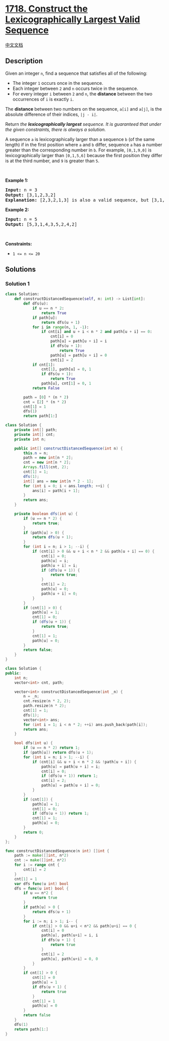 # [1718. Construct the Lexicographically Largest Valid Sequence](https://leetcode.com/problems/construct-the-lexicographically-largest-valid-sequence)

[中文文档](/solution/1700-1799/1718.Construct%20the%20Lexicographically%20Largest%20Valid%20Sequence/README.md)

## Description

<p>Given an integer <code>n</code>, find a sequence that satisfies all of the following:</p>

<ul>
	<li>The integer <code>1</code> occurs once in the sequence.</li>
	<li>Each integer between <code>2</code> and <code>n</code> occurs twice in the sequence.</li>
	<li>For every integer <code>i</code> between <code>2</code> and <code>n</code>, the <strong>distance</strong> between the two occurrences of <code>i</code> is exactly <code>i</code>.</li>
</ul>

<p>The <strong>distance</strong> between two numbers on the sequence, <code>a[i]</code> and <code>a[j]</code>, is the absolute difference of their indices, <code>|j - i|</code>.</p>

<p>Return <em>the <strong>lexicographically largest</strong> sequence</em><em>. It is guaranteed that under the given constraints, there is always a solution. </em></p>

<p>A sequence <code>a</code> is lexicographically larger than a sequence <code>b</code> (of the same length) if in the first position where <code>a</code> and <code>b</code> differ, sequence <code>a</code> has a number greater than the corresponding number in <code>b</code>. For example, <code>[0,1,9,0]</code> is lexicographically larger than <code>[0,1,5,6]</code> because the first position they differ is at the third number, and <code>9</code> is greater than <code>5</code>.</p>

<p>&nbsp;</p>
<p><strong class="example">Example 1:</strong></p>

<pre>
<strong>Input:</strong> n = 3
<strong>Output:</strong> [3,1,2,3,2]
<strong>Explanation:</strong> [2,3,2,1,3] is also a valid sequence, but [3,1,2,3,2] is the lexicographically largest valid sequence.
</pre>

<p><strong class="example">Example 2:</strong></p>

<pre>
<strong>Input:</strong> n = 5
<strong>Output:</strong> [5,3,1,4,3,5,2,4,2]
</pre>

<p>&nbsp;</p>
<p><strong>Constraints:</strong></p>

<ul>
	<li><code>1 &lt;= n &lt;= 20</code></li>
</ul>

## Solutions

### Solution 1

<!-- tabs:start -->

```python
class Solution:
    def constructDistancedSequence(self, n: int) -> List[int]:
        def dfs(u):
            if u == n * 2:
                return True
            if path[u]:
                return dfs(u + 1)
            for i in range(n, 1, -1):
                if cnt[i] and u + i < n * 2 and path[u + i] == 0:
                    cnt[i] = 0
                    path[u] = path[u + i] = i
                    if dfs(u + 1):
                        return True
                    path[u] = path[u + i] = 0
                    cnt[i] = 2
            if cnt[1]:
                cnt[1], path[u] = 0, 1
                if dfs(u + 1):
                    return True
                path[u], cnt[1] = 0, 1
            return False

        path = [0] * (n * 2)
        cnt = [2] * (n * 2)
        cnt[1] = 1
        dfs(1)
        return path[1:]
```

```java
class Solution {
    private int[] path;
    private int[] cnt;
    private int n;

    public int[] constructDistancedSequence(int n) {
        this.n = n;
        path = new int[n * 2];
        cnt = new int[n * 2];
        Arrays.fill(cnt, 2);
        cnt[1] = 1;
        dfs(1);
        int[] ans = new int[n * 2 - 1];
        for (int i = 0; i < ans.length; ++i) {
            ans[i] = path[i + 1];
        }
        return ans;
    }

    private boolean dfs(int u) {
        if (u == n * 2) {
            return true;
        }
        if (path[u] > 0) {
            return dfs(u + 1);
        }
        for (int i = n; i > 1; --i) {
            if (cnt[i] > 0 && u + i < n * 2 && path[u + i] == 0) {
                cnt[i] = 0;
                path[u] = i;
                path[u + i] = i;
                if (dfs(u + 1)) {
                    return true;
                }
                cnt[i] = 2;
                path[u] = 0;
                path[u + i] = 0;
            }
        }
        if (cnt[1] > 0) {
            path[u] = 1;
            cnt[1] = 0;
            if (dfs(u + 1)) {
                return true;
            }
            cnt[1] = 1;
            path[u] = 0;
        }
        return false;
    }
}
```

```cpp
class Solution {
public:
    int n;
    vector<int> cnt, path;

    vector<int> constructDistancedSequence(int _n) {
        n = _n;
        cnt.resize(n * 2, 2);
        path.resize(n * 2);
        cnt[1] = 1;
        dfs(1);
        vector<int> ans;
        for (int i = 1; i < n * 2; ++i) ans.push_back(path[i]);
        return ans;
    }

    bool dfs(int u) {
        if (u == n * 2) return 1;
        if (path[u]) return dfs(u + 1);
        for (int i = n; i > 1; --i) {
            if (cnt[i] && u + i < n * 2 && !path[u + i]) {
                path[u] = path[u + i] = i;
                cnt[i] = 0;
                if (dfs(u + 1)) return 1;
                cnt[i] = 2;
                path[u] = path[u + i] = 0;
            }
        }
        if (cnt[1]) {
            path[u] = 1;
            cnt[1] = 0;
            if (dfs(u + 1)) return 1;
            cnt[1] = 1;
            path[u] = 0;
        }
        return 0;
    }
};
```

```go
func constructDistancedSequence(n int) []int {
	path := make([]int, n*2)
	cnt := make([]int, n*2)
	for i := range cnt {
		cnt[i] = 2
	}
	cnt[1] = 1
	var dfs func(u int) bool
	dfs = func(u int) bool {
		if u == n*2 {
			return true
		}
		if path[u] > 0 {
			return dfs(u + 1)
		}
		for i := n; i > 1; i-- {
			if cnt[i] > 0 && u+i < n*2 && path[u+i] == 0 {
				cnt[i] = 0
				path[u], path[u+i] = i, i
				if dfs(u + 1) {
					return true
				}
				cnt[i] = 2
				path[u], path[u+i] = 0, 0
			}
		}
		if cnt[1] > 0 {
			cnt[1] = 0
			path[u] = 1
			if dfs(u + 1) {
				return true
			}
			cnt[1] = 1
			path[u] = 0
		}
		return false
	}
	dfs(1)
	return path[1:]
}
```

<!-- tabs:end -->

<!-- end -->
